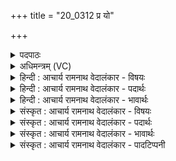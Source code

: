 +++
title = "20_0312 प्र यो"

+++
<details><summary>पदपाठः</summary>

प्र꣢। यः। रि꣣रिक्षे꣢। ओ꣡ज꣢꣯सा। दि꣣वः꣢। स꣡दो꣢꣯भ्यः। प꣡रि꣢꣯। न। त्वा꣣। विव्याच। र꣡जः꣢꣯। इ꣣न्द्र। पा꣡र्थिव꣢꣯म्। अ꣡ति꣢। वि꣡श्व꣢꣯म्। व꣣वक्षिथ। ३१२।
</details>

<details><summary>अधिमन्त्रम् (VC)</summary>

- इन्द्रः
- नोधा गौतमः
- बृहती
- मध्यमः
- ऐन्द्रं काण्डम्
</details>

<details><summary>हिन्दी : आचार्य रामनाथ वेदालंकार - विषयः</summary>

अगले मन्त्र में इन्द्र की महिमा का वर्णन है।
</details>

<details><summary>हिन्दी : आचार्य रामनाथ वेदालंकार - पदार्थः</summary>

पदार्थान्वयभाषाः -  हे (इन्द्र) परमैश्वर्यशाली परमात्मन् ! (यः) जो आप (ओजसा) बल और प्रताप से (दिवः) द्यौ लोक के (सदोभ्यः) सदनों—सूर्य-तारामण्डल आदियों से (परि) ऊपर होकर (प्र रिरिक्षे) महिमा में उनसे बढ़े हुए हो, (त्वा) ऐसे आपको (पार्थिवं रजः) पार्थिव लोक भी (न विव्याच) नहीं छल सकता है, अर्थात् महिमा में पराजित नहीं कर सकता है। सचमुच आप (विश्वम् अति) सारे विश्व को अतिक्रमण करके (ववक्षिथ) महान् हो ॥१०॥
</details>

<details><summary>हिन्दी : आचार्य रामनाथ वेदालंकार - भावार्थः</summary>

भावार्थभाषाः -  परमात्मा का बल, महत्त्व, प्रताप और प्रभाव द्यावापृथिवी आदि सारे ब्रह्माण्ड से अधिक है ॥१०॥ इस दशति में प्राकृतिक उषा के वर्णन द्वारा आध्यात्मिक उषा के आविर्भाव को सूचित कर, अश्विनौ के नाम से परमात्मा-जीवात्मा, आत्मा-मन और अध्यापक-उपदेशक का स्तवन कर, इन्द्र नाम से जगदीश्वर की स्तुति करके उससे धन, शत्रुविनाश आदि की प्रार्थना कर उसकी महिमा का वर्णन होने से और इन्द्र नाम से राजा, सेनापति आदि के भी कर्तव्यों का बोध कराने से इस दशति के विषय की पूर्वदशति के विषय के साथ संगति जाननी चाहिए ॥ चतुर्थ प्रपाठक में प्रथम अर्ध की द्वितीय दशति समाप्त ॥ तृतीय अध्याय में अष्टम खण्ड समाप्त ॥
</details>

<details><summary>संस्कृत : आचार्य रामनाथ वेदालंकार - विषयः</summary>

अथेन्द्रस्य महिमानमाह।
</details>

<details><summary>संस्कृत : आचार्य रामनाथ वेदालंकार - पदार्थः</summary>

पदार्थान्वयभाषाः -  हे (इन्द्र) परमैश्वर्यशालिन् परमात्मन् ! (यः) यः त्वम् (ओजसा) बलेन प्रतापेन च (दिवः) द्युलोकस्य (सदोभ्यः) सदनेभ्यः सूर्यतारामण्डलादिभ्यः (परि) उपरि उत्थाय (प्र रिरिक्षे२) प्र रिरिचिषे, महिम्ना तान्यतिशेषे। प्र पूर्वाद् रिचिर् विरेचने, स्वादेर्लडर्थे लिटि मध्यमैकवचने रूपम्, इडभावश्छान्दसः। तादृशम् (त्वा) त्वाम् (पार्थिवं रजः) पार्थिवो लोकोऽपि। लोका रजांसि उच्यन्ते। निरु० ४।१९ (न विव्याच३) न छलयति, न पराजयते, पार्थिवं रजोऽपि त्वामतिशयितुं नालमित्यर्थः। व्यच व्याजीकरणे तुदादिः, लिटि रूपम्। सत्यं त्वम् (विश्वम् अति) समस्तं ब्रह्माण्डम् अतिक्रम्य (ववक्षिथ४) महान् असि। ववक्षिथ इति महन्नामसु पठितम्। निघं० ३।३। वह प्रापणे धातोः सन्नन्तस्य लडर्थे लिटि रूपम्। वोढुमिच्छसीति शब्दार्थः। यो यं वहति स तदपेक्षया महत्तरो भवतीति कृत्वा ‘महानसि’ इत्यर्थः सम्पद्यते ॥१०॥
</details>

<details><summary>संस्कृत : आचार्य रामनाथ वेदालंकार - भावार्थः</summary>

भावार्थभाषाः -  परमात्मनो बलं महिमा प्रतापः प्रभावश्च द्यावापृथिव्यादिकात् सकलादपि ब्रह्माण्डादतिरिच्यते ॥१०॥ अत्र प्राकृतिक्या उषसो वर्णनमुखेनाध्यात्मिक्या उषस आविर्भावं संसूच्य, अश्विनाम्ना परमात्मजीवात्मानौ, आत्ममनसी, अध्यापकोपदेशकौ च संस्तूय, इन्द्रनाम्ना जगदीश्वरं स्तुत्वा धनशत्रुविनाशादिकं च सम्प्रार्थ्य तन्महिमवर्णनाद्, इन्द्रनाम्ना नृपतिसेनापत्यादीनां चापि कर्तव्यबोधनादेतद्दशत्यर्थस्य पूर्वदशत्यर्थेन सह सङ्गतिरस्तीति बोद्धव्यम् ॥ इति चतुर्थे प्रपाठके प्रथमार्द्धे द्वितीया दशतिः। इति तृतीयाध्यायेऽष्टमः खण्डः ॥
</details>

<details><summary>संस्कृत : आचार्य रामनाथ वेदालंकार - पादटिप्पनी</summary>

टिप्पणी:   १. ऋ० ८।८८।५, ‘यो’, ‘दिवः सदोभ्यस्परि’, ‘पार्थिवमति विश्वं’ एतेषां स्थाने क्रमेण ‘हि’, ‘दिवो अन्तेभ्यस्परि’, ‘पार्थिवमनु स्वधां’ इति पाठः। २. रुष रिष हिंसायाम् इत्यस्य मध्यमपुरुषैकवचने एतद्रूपम्, यस्त्वं प्रकर्षेण हिनस्सीत्यर्थः—इति वि०। प्रकर्षेण अतिरिच्यसे—इति भ०। रिचेर्लटि ‘बहुलं छन्दसि (अ० २।४।७६)’ इति श्लुः। प्रत्ययस्वरः—इति सा०। ३. न तं त्वा विव्याच न व्याप्नोति माहात्म्येन—इति वि०। न व्याप्नोति—इति भ०। पार्थिवं पृथिव्यां भवं रजो लोकः त्वा त्वां महता स्वशरीरेण न विव्याच न व्याप्नोति। द्यावापृथिव्योरपि स्वतः स त्वं बलेन समर्थोऽसीत्यर्थः—इति सा०। विव्याच छलयति—इति ऋ० ३।३६।४ भाष्ये द०। ४. वहेः सन्नन्तस्य छान्दसे लिटि रूपम्। मन्त्रत्वादामभावः—इति सा०। वोढुमिच्छसि। अत्र लडर्थे लिट्, सन्नन्तस्य वह धातोरयं प्रयोगः, ‘बहुलं छन्दसि’ इत्यनेन अभ्यासस्येत्त्वाभावः—इति ऋ० १।१०२।८ भाष्ये द०।
</details>